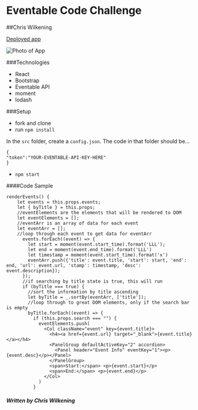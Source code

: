 # Eventable Code Challenge
##Chris Wilkening

[Deployed app](https://obscure-scrubland-26305.herokuapp.com/)

![Photo of App](http://i.imgur.com/simrLpo.png)

###Technologies
- React
- Bootstrap
- Eventable API
- moment
- lodash

###Setup
- fork and clone
- run ```npm install```

In the ```src``` folder, create a ```config.json```. The code in that folder should be...
```
{
"token":"YOUR-EVENTABLE-API-KEY-HERE"
}
```
- ```npm start```

####Code Sample 

```
renderEvents() {
    let events = this.props.events;
    let { byTitle } = this.props;
    //eventElements are the elements that will be rendered to DOM
    let eventElements = [];
    //eventArr is an array of data for each event
    let eventArr = [];
    //loop through each event to get data for eventArr
      events.forEach((event) => {
        let start = moment(event.start_time).format('LLL');
        let end = moment(event.end_time).format('LLL')
        let timestamp = moment(event.start_time).format('x')
        eventArr.push({'title': event.title, 'start': start, 'end': end, 'url': event.url, 'stamp': timestamp, 'desc': event.description});
      });
      //if searching by title state is true, this will run
      if (byTitle === true) {
        //sort the information by title ascending
        let byTitle = _.sortBy(eventArr, ['title']);
        //loop through to great DOM elements, only if the search bar is empty
        byTitle.forEach((event) => {
          if (this.props.search === "") {
            eventElements.push(
              <Col className="event" key={event.title}>
                <h4><a href={event.url} target="_blank">{event.title}</a></h4>
                <PanelGroup defaultActiveKey="2" accordion>
                  <Panel header="Event Info" eventKey="1"><p>{event.desc}</p></Panel>
                </PanelGroup>
                <span>Start:</span> <p>{event.start}</p>
                <span>End:</span> <p>{event.end}</p>
              </Col>
            )
          }
```

##### Written by Chris Wilkening
